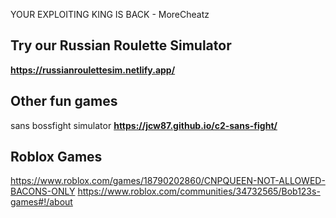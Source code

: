 YOUR EXPLOITING KING IS BACK - MoreCheatz

## Try our Russian Roulette Simulator
**https://russianroulettesim.netlify.app/**

## Other fun games
sans bossfight simulator
**https://jcw87.github.io/c2-sans-fight/**

## Roblox Games
https://www.roblox.com/games/18790202860/CNPQUEEN-NOT-ALLOWED-BACONS-ONLY
https://www.roblox.com/communities/34732565/Bob123s-games#!/about
